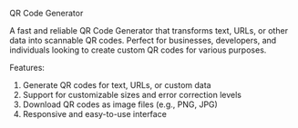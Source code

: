 QR Code Generator

A fast and reliable QR Code Generator that transforms text, URLs, or other data into scannable QR codes. Perfect for businesses, developers, and individuals looking to create custom QR codes for various purposes.

Features:

1. Generate QR codes for text, URLs, or custom data
2. Support for customizable sizes and error correction levels
3. Download QR codes as image files (e.g., PNG, JPG)
4. Responsive and easy-to-use interface
